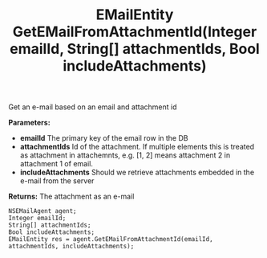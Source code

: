 ﻿---
uid: crmscript_ref_NSEMailAgent_GetEMailFromAttachmentId
title: EMailEntity GetEMailFromAttachmentId(Integer emailId, String[] attachmentIds, Bool includeAttachments)
intellisense: NSEMailAgent.GetEMailFromAttachmentId
keywords: NSEMailAgent, GetEMailFromAttachmentId
so.topic: reference
---

Get an e-mail based on an email and attachment id

**Parameters:**
 - **emailId** The primary key of the email row in the DB
 - **attachmentIds** Id of the attachment. If multiple elements this is treated as attachment in attachemnts, e.g. [1, 2] means attachment 2 in attachment 1 of email.
 - **includeAttachments** Should we retrieve attachments embedded in the e-mail from the server

**Returns:** The attachment as an e-mail

```crmscript
NSEMailAgent agent;
Integer emailId;
String[] attachmentIds;
Bool includeAttachments;
EMailEntity res = agent.GetEMailFromAttachmentId(emailId, attachmentIds, includeAttachments);
```

